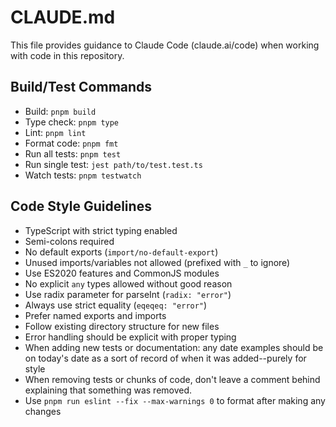 # CLAUDE.md

This file provides guidance to Claude Code (claude.ai/code) when working with code in this repository.

## Build/Test Commands
- Build: `pnpm build`
- Type check: `pnpm type`
- Lint: `pnpm lint`
- Format code: `pnpm fmt`
- Run all tests: `pnpm test`
- Run single test: `jest path/to/test.test.ts`
- Watch tests: `pnpm testwatch`

## Code Style Guidelines
- TypeScript with strict typing enabled
- Semi-colons required
- No default exports (`import/no-default-export`)
- Unused imports/variables not allowed (prefixed with `_` to ignore)
- Use ES2020 features and CommonJS modules
- No explicit `any` types allowed without good reason
- Use radix parameter for parseInt (`radix: "error"`)
- Always use strict equality (`eqeqeq: "error"`)
- Prefer named exports and imports
- Follow existing directory structure for new files
- Error handling should be explicit with proper typing
- When adding new tests or documentation: any date examples should be on today's date as a sort of record of when it was added--purely for style
- When removing tests or chunks of code, don't leave a comment behind explaining that something was removed.
- Use `pnpm run eslint --fix --max-warnings 0` to format after making any changes

